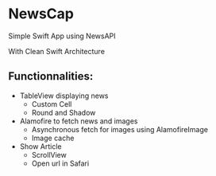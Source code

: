 # NewsCap

Simple Swift App using NewsAPI

With Clean Swift Architecture

## Functionnalities:
- TableView displaying news
  - Custom Cell
  - Round and Shadow
- Alamofire to fetch news and images
  - Asynchronous fetch for images using AlamofireImage
  - Image cache
- Show Article
  - ScrollView
  - Open url in Safari
